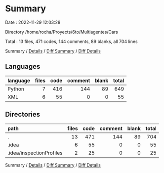 # Summary

Date : 2022-11-29 12:03:28

Directory /home/rocha/Proyects/6to/Multiagentes/Cars

Total : 13 files,  471 codes, 144 comments, 89 blanks, all 704 lines

Summary / [Details](details.md) / [Diff Summary](diff.md) / [Diff Details](diff-details.md)

## Languages
| language | files | code | comment | blank | total |
| :--- | ---: | ---: | ---: | ---: | ---: |
| Python | 7 | 416 | 144 | 89 | 649 |
| XML | 6 | 55 | 0 | 0 | 55 |

## Directories
| path | files | code | comment | blank | total |
| :--- | ---: | ---: | ---: | ---: | ---: |
| . | 13 | 471 | 144 | 89 | 704 |
| .idea | 6 | 55 | 0 | 0 | 55 |
| .idea/inspectionProfiles | 2 | 25 | 0 | 0 | 25 |

Summary / [Details](details.md) / [Diff Summary](diff.md) / [Diff Details](diff-details.md)